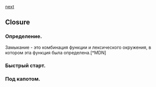 <a href="02.md">next</a>

<h2>Closure</h2>

<div>
<h3>Определение.</h3>
Замыкание - это комбинация функции и лексического окружения, в котором эта функция была определена.[*MDN]
</div>

<div>
<h3>Быстрый старт.</h3>

</div>


<div>
<h3>Под капотом.</h3>

</div>

